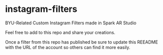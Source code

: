 # instagram-filters
BYU-Related Custom Instagram Filters made in Spark AR Studio

Feel free to add to this repo and share your creations. 

Once a filter from this repo has published be sure to update this REEADME with the URL of the account so others can find it more easily.
